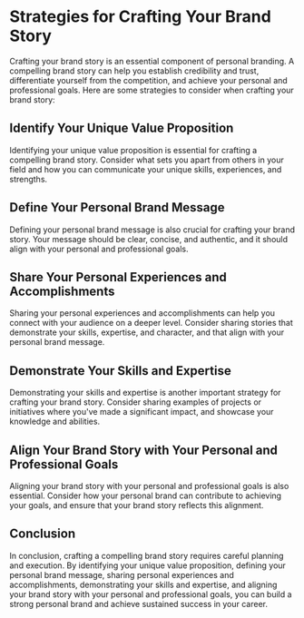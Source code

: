 Strategies for Crafting Your Brand Story
==============================================================================

Crafting your brand story is an essential component of personal branding. A compelling brand story can help you establish credibility and trust, differentiate yourself from the competition, and achieve your personal and professional goals. Here are some strategies to consider when crafting your brand story:

Identify Your Unique Value Proposition
--------------------------------------

Identifying your unique value proposition is essential for crafting a compelling brand story. Consider what sets you apart from others in your field and how you can communicate your unique skills, experiences, and strengths.

Define Your Personal Brand Message
----------------------------------

Defining your personal brand message is also crucial for crafting your brand story. Your message should be clear, concise, and authentic, and it should align with your personal and professional goals.

Share Your Personal Experiences and Accomplishments
---------------------------------------------------

Sharing your personal experiences and accomplishments can help you connect with your audience on a deeper level. Consider sharing stories that demonstrate your skills, expertise, and character, and that align with your personal brand message.

Demonstrate Your Skills and Expertise
-------------------------------------

Demonstrating your skills and expertise is another important strategy for crafting your brand story. Consider sharing examples of projects or initiatives where you've made a significant impact, and showcase your knowledge and abilities.

Align Your Brand Story with Your Personal and Professional Goals
----------------------------------------------------------------

Aligning your brand story with your personal and professional goals is also essential. Consider how your personal brand can contribute to achieving your goals, and ensure that your brand story reflects this alignment.

Conclusion
----------

In conclusion, crafting a compelling brand story requires careful planning and execution. By identifying your unique value proposition, defining your personal brand message, sharing personal experiences and accomplishments, demonstrating your skills and expertise, and aligning your brand story with your personal and professional goals, you can build a strong personal brand and achieve sustained success in your career.
